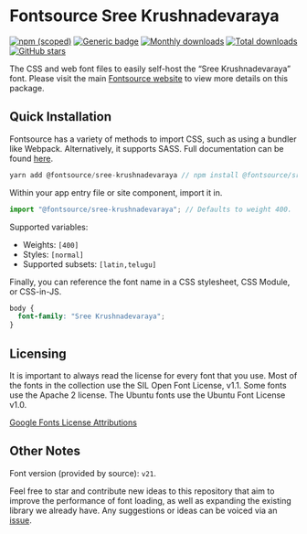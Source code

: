 # Fontsource Sree Krushnadevaraya

[![npm (scoped)](https://img.shields.io/npm/v/@fontsource/sree-krushnadevaraya?color=brightgreen)](https://www.npmjs.com/package/@fontsource/sree-krushnadevaraya) [![Generic badge](https://img.shields.io/badge/fontsource-passing-brightgreen)](https://github.com/fontsource/fontsource) [![Monthly downloads](https://badgen.net/npm/dm/@fontsource/sree-krushnadevaraya)](https://github.com/fontsource/fontsource) [![Total downloads](https://badgen.net/npm/dt/@fontsource/sree-krushnadevaraya)](https://github.com/fontsource/fontsource) [![GitHub stars](https://img.shields.io/github/stars/fontsource/fontsource.svg?style=social&label=Star)](https://github.com/fontsource/fontsource/stargazers)

The CSS and web font files to easily self-host the “Sree Krushnadevaraya” font. Please visit the main [Fontsource website](https://fontsource.org/fonts/sree-krushnadevaraya) to view more details on this package.

## Quick Installation

Fontsource has a variety of methods to import CSS, such as using a bundler like Webpack. Alternatively, it supports SASS. Full documentation can be found [here](https://fontsource.org/docs/introduction).

```javascript
yarn add @fontsource/sree-krushnadevaraya // npm install @fontsource/sree-krushnadevaraya
```

Within your app entry file or site component, import it in.

```javascript
import "@fontsource/sree-krushnadevaraya"; // Defaults to weight 400.
```

Supported variables:

- Weights: `[400]`
- Styles: `[normal]`
- Supported subsets: `[latin,telugu]`

Finally, you can reference the font name in a CSS stylesheet, CSS Module, or CSS-in-JS.

```css
body {
  font-family: "Sree Krushnadevaraya";
}
```

## Licensing

It is important to always read the license for every font that you use.
Most of the fonts in the collection use the SIL Open Font License, v1.1. Some fonts use the Apache 2 license. The Ubuntu fonts use the Ubuntu Font License v1.0.

[Google Fonts License Attributions](https://fonts.google.com/attribution)

## Other Notes

Font version (provided by source): `v21`.

Feel free to star and contribute new ideas to this repository that aim to improve the performance of font loading, as well as expanding the existing library we already have. Any suggestions or ideas can be voiced via an [issue](https://github.com/fontsource/fontsource/issues).
